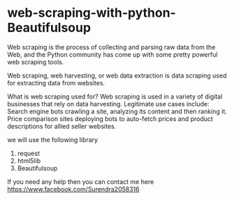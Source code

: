 # web-scraping-with-python-Beautifulsoup

Web scraping is the process of collecting and parsing raw data from the Web, and the Python community has come up with some pretty powerful web scraping tools.

Web scraping, web harvesting, or web data extraction is data scraping used for extracting data from websites.

What is web scraping used for?
Web scraping is used in a variety of digital businesses that rely on data harvesting. Legitimate use cases include: Search engine bots crawling a site, analyzing its content and then ranking it. Price comparison sites deploying bots to auto-fetch prices and product descriptions for allied seller websites.

we will use the following library

1. request
2. html5lib
3. Beautifulsoup


If you need any help then you can contact me  here https://www.facebook.com/Surendra2058316
